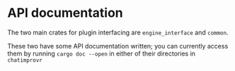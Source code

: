 # API documentation
The two main crates for plugin interfacing are `engine_interface` and `common`. 

These two have some API documentation written; you can currently access them by running `cargo doc --open` in either of their directories in `chatimprovr`
